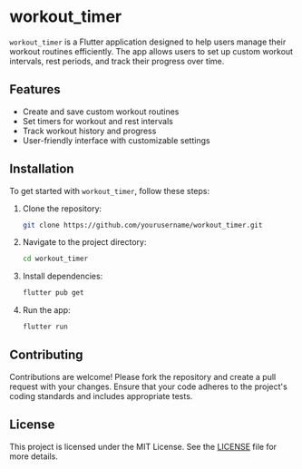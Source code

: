 # workout_timer

`workout_timer` is a Flutter application designed to help users manage their workout routines efficiently. The app allows users to set up custom workout intervals, rest periods, and track their progress over time.

## Features

- Create and save custom workout routines
- Set timers for workout and rest intervals
- Track workout history and progress
- User-friendly interface with customizable settings

## Installation

To get started with `workout_timer`, follow these steps:

1. Clone the repository:
    ```bash
    git clone https://github.com/yourusername/workout_timer.git
    ```
2. Navigate to the project directory:
    ```bash
    cd workout_timer
    ```
3. Install dependencies:
    ```bash
    flutter pub get
    ```
4. Run the app:
    ```bash
    flutter run
    ```

## Contributing

Contributions are welcome! Please fork the repository and create a pull request with your changes. Ensure that your code adheres to the project's coding standards and includes appropriate tests.

## License

This project is licensed under the MIT License. See the [LICENSE](LICENSE) file for more details.
